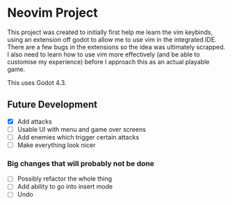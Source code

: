 # Neovim Project
This project was created to initially first help me learn the vim keybinds, using an extension off godot to allow me to use vim in the integrated IDE. There are a few bugs in the extensions so the idea was ultimately scrapped.
I also need to learn how to use vim more effectively (and be able to customise my experience) before I approach this as an actual playable game.

This uses Godot 4.3.


## Future Development
- [x] Add attacks
- [ ] Usable UI with menu and game over screens
- [ ] Add enemies which trigger certain attacks
- [ ] Make everything look nicer

### Big changes that will probably not be done 
- [ ] Possibly refactor the whole thing
- [ ] Add ability to go into insert mode
- [ ] Undo
